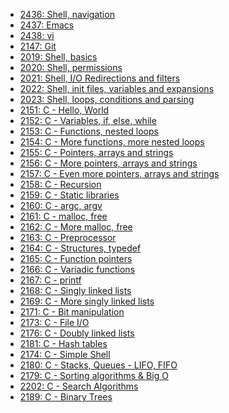 - [2436: Shell, navigation](Shell__navigation-2436.md)<!--project.index=0-->
 - [2437: Emacs](Emacs-2437.md)<!--project.index=1-->
 - [2438: vi](vi-2438.md)<!--project.index=2-->
 - [2147: Git](Git-2147.md)<!--project.index=3-->
 - [2019: Shell, basics](Shell__basics-2019.md)<!--project.index=4-->
 - [2020: Shell, permissions](Shell__permissions-2020.md)<!--project.index=5-->
 - [2021: Shell, I/O Redirections and filters](Shell__I_O_Redirections_and_filters-2021.md)<!--project.index=6-->
 - [2022: Shell, init files, variables and expansions](Shell__init_files__variables_and_expansions-2022.md)<!--project.index=7-->
 - [2023: Shell, loops, conditions and parsing](Shell__loops__conditions_and_parsing-2023.md)<!--project.index=8-->
 - [2151: C - Hello, World](C_-_Hello__World-2151.md)<!--project.index=9-->
 - [2152: C - Variables, if, else, while](C_-_Variables__if__else__while-2152.md)<!--project.index=10-->
 - [2153: C - Functions, nested loops](C_-_Functions__nested_loops-2153.md)<!--project.index=11-->
 - [2154: C - More functions, more nested loops](C_-_More_functions__more_nested_loops-2154.md)<!--project.index=12-->
 - [2155: C - Pointers, arrays and strings](C_-_Pointers__arrays_and_strings-2155.md)<!--project.index=13-->
 - [2156: C - More pointers, arrays and strings](C_-_More_pointers__arrays_and_strings-2156.md)<!--project.index=14-->
 - [2157: C - Even more pointers, arrays and strings](C_-_Even_more_pointers__arrays_and_strings-2157.md)<!--project.index=15-->
 - [2158: C - Recursion](C_-_Recursion-2158.md)<!--project.index=16-->
 - [2159: C - Static libraries](C_-_Static_libraries-2159.md)<!--project.index=17-->
 - [2160: C - argc, argv](C_-_argc__argv-2160.md)<!--project.index=18-->
 - [2161: C - malloc, free](C_-_malloc__free-2161.md)<!--project.index=19-->
 - [2162: C - More malloc, free](C_-_More_malloc__free-2162.md)<!--project.index=20-->
 - [2163: C - Preprocessor](C_-_Preprocessor-2163.md)<!--project.index=21-->
 - [2164: C - Structures, typedef](C_-_Structures__typedef-2164.md)<!--project.index=22-->
 - [2165: C - Function pointers](C_-_Function_pointers-2165.md)<!--project.index=23-->
 - [2166: C - Variadic functions](C_-_Variadic_functions-2166.md)<!--project.index=24-->
 - [2167: C - printf](C_-_printf-2167.md)<!--project.index=25-->
 - [2168: C - Singly linked lists](C_-_Singly_linked_lists-2168.md)<!--project.index=26-->
 - [2169: C - More singly linked lists](C_-_More_singly_linked_lists-2169.md)<!--project.index=27-->
 - [2171: C - Bit manipulation](C_-_Bit_manipulation-2171.md)<!--project.index=28-->
 - [2173: C - File I/O](C_-_File_I_O-2173.md)<!--project.index=29-->
 - [2176: C - Doubly linked lists](C_-_Doubly_linked_lists-2176.md)<!--project.index=30-->
 - [2181: C - Hash tables](C_-_Hash_tables-2181.md)<!--project.index=31-->
 - [2174: C - Simple Shell](C_-_Simple_Shell-2174.md)<!--project.index=32-->
 - [2180: C - Stacks, Queues - LIFO, FIFO](C_-_Stacks__Queues_-_LIFO__FIFO-2180.md)<!--project.index=33-->
 - [2179: C - Sorting algorithms & Big O](C_-_Sorting_algorithms_and_Big_O-2179.md)<!--project.index=34-->
 - [2202: C - Search Algorithms](C_-_Search_Algorithms-2202.md)<!--project.index=35-->
 - [2189: C - Binary Trees](C_-_Binary_Trees-2189.md)<!--project.index=36-->
